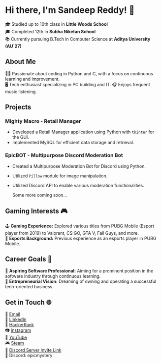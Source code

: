 # Hi there, I'm Sandeep Reddy! 👋

🎓 Studied up to 10th class in **Little Woods School**  
🎓 Completed 12th in **Subha Niketan School**  
📚 Currently pursuing B.Tech in Computer Science at **Aditya University (AU`27)**

## About Me

👨‍💻 Passionate about coding in Python and C, with a focus on continuous learning and improvement.  
🖥️ Tech enthusiast specializing in PC building and IT. 
🎧 Enjoys frequent music listening.

## Projects

### Mighty Macro - Retail Manager
- Developed a Retail Manager application using Python with `tkinter` for the GUI.
- Implemented MySQL for efficient data storage and retrieval.

### EpicBOT - Multipurpose Discord Moderation Bot
- Created a Multipurpose Moderation Bot for Discord using Python.
- Utilized `Pillow` module for image manipulation.
- Utilized Discord API to enable various moderation functionalities.

  Some more coming soon...

## Gaming Interests 🎮

🕹️ **Gaming Experience:** Explored various titles from PUBG Mobile (Esport player from 2019) to Valorant, CS:GO,  GTA V, Fall Guys, and more.  
🎯 **Esports Background:** Previous experience as an esports player in PUBG Mobile.

## Career Goals 🚀

🌟 **Aspiring Software Professional:** Aiming for a prominent position in the software industry through continuous learning.  
🏢 **Entrepreneurial Vision:** Dreaming of owning and operating a successful tech-oriented business.

## Get in Touch 🌐

📧 [Email](mailto:mandasandeepreddy18@gmail.com)  
🔗 [LinkedIn](https://www.linkedin.com/in/sandeep-reddy-manda/)  
🔵 [HackerRank](https://www.hackerrank.com/sandeepreddy18)  
📷 [Instagram](https://www.instagram.com/sandeep.reddy.18/)  
🎥 [YouTube](https://www.youtube.com/EpicMystery)  
🎮 [Steam](https://steamcommunity.com/id/EpicMystery/)  
👾 [Discord Server Invite Link](https://discord.gg/invite/zDfcUFEt2v)  
📱 Discord: epicmystery
